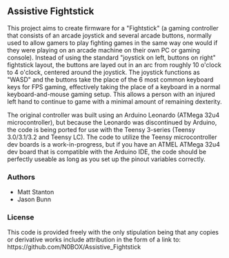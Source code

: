 <h2>Assistive Fightstick</h2>

<p>  This project aims to create firmware for a "Fightstick" (a gaming controller that consists of an arcade joystick and several arcade buttons, normally used to allow gamers to play fighting games in the same way one would if they were playing on an arcade machine on their own PC or gaming console).  Instead of using the standard "joystick on left, buttons on right" fightstick layout, the buttons are layed out in an arc from roughly 10 o'clock to 4 o'clock, centered around the joystick.  The joystick functions as "WASD" and the buttons take the place of the 6 most common keyboard keys for FPS gaming, effectively taking the place of a keyboard in a normal keyboard-and-mouse gaming setup.  This allows a person with an injured left hand to continue to game with a minimal amount of remaining dexterity.</p>

<p>  The original controller was built using an Arduino Leonardo (ATMega 32u4 microcontroller), but because the Leonardo was discontinued by Arduino, the code is being ported for use with the Teensy 3-series (Teensy 3.0/3.1/3.2 and Teensy LC).  The code to utilize the Teensy microcontroller dev boards is a work-in-progress, but if you have an ATMEL ATMega 32u4 dev board that is compatible with the Arduino IDE, the code should be perfectly useable as long as you set up the pinout variables correctly.</p>

<h3>Authors</h3>
<ul>
  <li>Matt Stanton</li>
  <li>Jason Bunn</li>
</ul>

<h3>License</h3>

<p>  This code is provided freely with the only stipulation being that any copies or derivative works include attribution in the form of a link to: https://github.com/N0BOX/Assistive_Fightstick</p>
